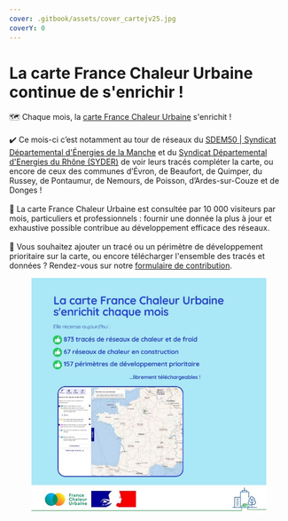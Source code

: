 ```yaml
---
cover: .gitbook/assets/cover_cartejv25.jpg
coverY: 0
---
```


# La carte France Chaleur Urbaine continue de s'enrichir !

🗺 Chaque mois, la [carte France Chaleur Urbaine](https://france-chaleur-urbaine.beta.gouv.fr/carte) s'enrichit !\
\
✔️ Ce mois-ci c’est notamment au tour de réseaux du [SDEM50 | Syndicat Départemental d'Énergies de la Manche](https://www.sdem50.fr/) et du [Syndicat Départemental d'Energies du Rhône (SYDER)](https://www.syder.fr/) de voir leurs tracés compléter la carte, ou encore de ceux des communes d’Évron, de Beaufort, de Quimper, du Russey, de Pontaumur, de Nemours, de Poisson, d’Ardes-sur-Couze et de Donges !\
\
🔎 La carte France Chaleur Urbaine est consultée par 10 000 visiteurs par mois, particuliers et professionnels : fournir une donnée la plus à jour et exhaustive possible contribue au développement efficace des réseaux.\
\
📢 Vous souhaitez ajouter un tracé ou un périmètre de développement prioritaire sur la carte, ou encore télécharger l'ensemble des tracés et données ? Rendez-vous sur notre [formulaire de contribution](https://france-chaleur-urbaine.beta.gouv.fr/contribution).

<figure><img src=".gitbook/assets/FCU_carte_jv2025.jpg" alt=""><figcaption></figcaption></figure>
